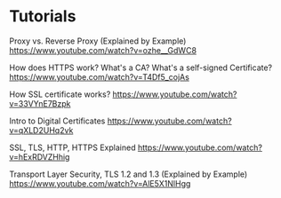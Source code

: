 # Tutorials

Proxy vs. Reverse Proxy (Explained by Example)
https://www.youtube.com/watch?v=ozhe__GdWC8

How does HTTPS work? What's a CA? What's a self-signed Certificate?
https://www.youtube.com/watch?v=T4Df5_cojAs

How SSL certificate works?
https://www.youtube.com/watch?v=33VYnE7Bzpk

Intro to Digital Certificates
https://www.youtube.com/watch?v=qXLD2UHq2vk

SSL, TLS, HTTP, HTTPS Explained
https://www.youtube.com/watch?v=hExRDVZHhig

Transport Layer Security, TLS 1.2 and 1.3 (Explained by Example)
https://www.youtube.com/watch?v=AlE5X1NlHgg
